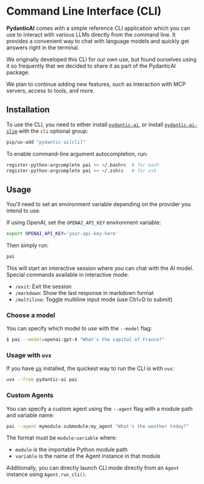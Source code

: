 # Command Line Interface (CLI)

**PydanticAI** comes with a simple reference CLI application which you can use to interact with various LLMs directly from the command line.
It provides a convenient way to chat with language models and quickly get answers right in the terminal.

We originally developed this CLI for our own use, but found ourselves using it so frequently that we decided to share it as part of the PydanticAI package.

We plan to continue adding new features, such as interaction with MCP servers, access to tools, and more.

## Installation

To use the CLI, you need to either install [`pydantic-ai`](install.md), or install
[`pydantic-ai-slim`](install.md#slim-install) with the `cli` optional group:

```bash
pip/uv-add "pydantic-ai[cli]"
```

To enable command-line argument autocompletion, run:

```bash
register-python-argcomplete pai >> ~/.bashrc  # for bash
register-python-argcomplete pai >> ~/.zshrc   # for zsh
```

## Usage

You'll need to set an environment variable depending on the provider you intend to use.

If using OpenAI, set the `OPENAI_API_KEY` environment variable:

```bash
export OPENAI_API_KEY='your-api-key-here'
```

Then simply run:

```bash
pai
```

This will start an interactive session where you can chat with the AI model. Special commands available in interactive mode:

- `/exit`: Exit the session
- `/markdown`: Show the last response in markdown format
- `/multiline`: Toggle multiline input mode (use Ctrl+D to submit)

### Choose a model

You can specify which model to use with the `--model` flag:

```bash
$ pai --model=openai:gpt-4 "What's the capital of France?"
```

### Usage with `uvx`

If you have [uv](https://docs.astral.sh/uv/) installed, the quickest way to run the CLI is with `uvx`:

```bash
uvx --from pydantic-ai pai
```

### Custom Agents

You can specify a custom agent using the `--agent` flag with a module path and variable name:

```bash
pai --agent mymodule.submodule:my_agent "What's the weather today?"
```

The format must be `module:variable` where:
- `module` is the importable Python module path
- `variable` is the name of the Agent instance in that module


Additionally, you can directly launch CLI mode directly from an `Agent` instance
using `Agent.run_cli()`.

